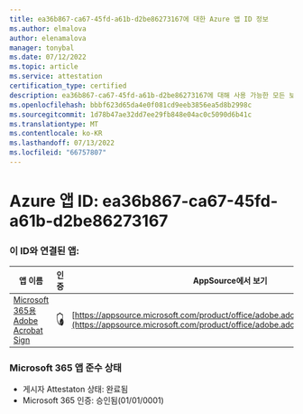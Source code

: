 ```yaml
---
title: ea36b867-ca67-45fd-a61b-d2be86273167에 대한 Azure 앱 ID 정보
ms.author: elmalova
author: elenamalova
manager: tonybal
ms.date: 07/12/2022
ms.topic: article
ms.service: attestation
certification_type: certified
description: ea36b867-ca67-45fd-a61b-d2be86273167에 대해 사용 가능한 모든 보안 및 규정 준수 정보입니다.
ms.openlocfilehash: bbbf623d65da4e0f081cd9eeb3856ea5d8b2998c
ms.sourcegitcommit: 1d78b47ae32dd7ee29fb848e04ac0c5090d6b41c
ms.translationtype: MT
ms.contentlocale: ko-KR
ms.lasthandoff: 07/13/2022
ms.locfileid: "66757807"
---
```

# <a name="azure-app-id-ea36b867-ca67-45fd-a61b-d2be86273167"></a>Azure 앱 ID: ea36b867-ca67-45fd-a61b-d2be86273167


### <a name="apps-associated-with-this-id"></a>이 ID와 연결된 앱:
| **앱 이름** | **인증** | **AppSource에서 보기** |
|--------------|---------------|-----------------------|
| [Microsoft 365용 Adobe Acrobat Sign](../forward/adobe.adobe_sign_msft_saas_offer.md) | <img alt="Certified application badge" src="../media/certified-badge.png" height="25" width="25" /> | [https://appsource.microsoft.com/product/office/adobe.adobe_sign_msft_saas_offer](https://appsource.microsoft.com/product/office/adobe.adobe_sign_msft_saas_offer) |

### <a name="microsoft-365-app-compliance-status"></a>Microsoft 365 앱 준수 상태
- 게시자 Attestaton 상태: 완료됨
- Microsoft 365 인증: 승인됨(01/01/0001)
